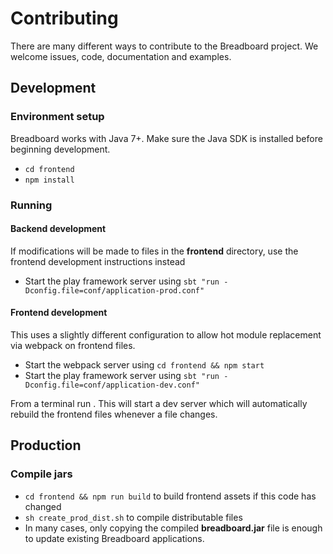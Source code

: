 # Contributing
There are many different ways to contribute to the Breadboard project. We welcome issues, code, documentation
and examples. 

## Development

### Environment setup
Breadboard works with Java 7+. Make sure the Java SDK is installed before beginning development.

- `cd frontend`
- `npm install`

### Running
#### Backend development
If modifications will be made to files in the **frontend** directory, use the frontend development instructions instead
- Start the play framework server using `sbt "run -Dconfig.file=conf/application-prod.conf"`

#### Frontend development
This uses a slightly different configuration to allow hot module replacement via webpack on frontend files.
- Start the webpack server using `cd frontend && npm start`
- Start the play framework server using `sbt "run -Dconfig.file=conf/application-dev.conf"`


From a terminal run . This will start a dev server which will
automatically rebuild the frontend files whenever a file changes.


## Production

### Compile jars
- `cd frontend && npm run build` to build frontend assets if this code has changed
- `sh create_prod_dist.sh` to compile distributable files
- In many cases, only copying the compiled **breadboard.jar** file is enough to update existing Breadboard applications.